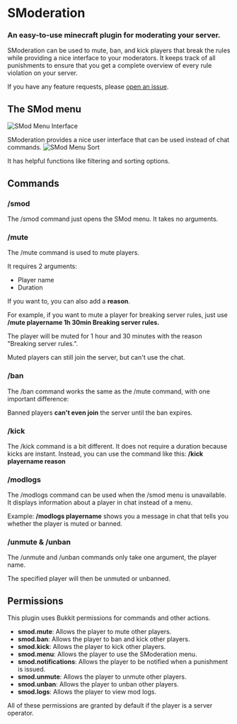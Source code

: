 # SModeration
### An easy-to-use minecraft plugin for moderating your server.

SModeration can be used to mute, ban, and kick players that break the rules while providing a nice interface to your moderators.
It keeps track of all punishments to ensure that you get a complete overview of every rule violation on your server.

If you have any feature requests, please [open an issue](https://github.com/Shiewk/SModeration/issues).

## The SMod menu
![SMod Menu Interface](https://github.com/Shiewk/SModeration/assets/152653291/d89da0f5-61de-44cf-b59e-feea08831959)

SModeration provides a nice user interface that can be used instead of chat commands.
![SMod Menu Sort](https://github.com/Shiewk/SModeration/assets/152653291/23e3862d-0915-47bd-9c47-6d8d10f8ab69)

It has helpful functions like filtering and sorting options.

## Commands

### /smod
The /smod command just opens the SMod menu. It takes no arguments.
### /mute
The /mute command is used to mute players.

It requires 2 arguments:
- Player name
- Duration

If you want to, you can also add a **reason**.

For example, if you want to mute a player for breaking server rules, just use **/mute playername 1h 30min Breaking server rules.**

The player will be muted for 1 hour and 30 minutes with the reason "Breaking server rules.".

Muted players can still join the server, but can't use the chat.
### /ban
The /ban command works the same as the /mute command, with one important difference:

Banned players **can't even join** the server until the ban expires.
### /kick
The /kick command is a bit different. It does not require a duration because kicks are instant. Instead, you can use the command like this: **/kick playername reason**
### /modlogs
The /modlogs command can be used when the /smod menu is unavailable. It displays information about a player in chat instead of a menu.

Example: **/modlogs playername** shows you a message in chat that tells you whether the player is muted or banned.
### /unmute & /unban
The /unmute and /unban commands only take one argument, the player name.

The specified player will then be unmuted or unbanned.
## Permissions
This plugin uses Bukkit permissions for commands and other actions.
- **smod.mute**: Allows the player to mute other players.
- **smod.ban**: Allows the player to ban and kick other players.
- **smod.kick**: Allows the player to kick other players.
- **smod.menu**: Allows the player to use the SModeration menu.
- **smod.notifications**: Allows the player to be notified when a punishment is issued.
- **smod.unmute**: Allows the player to unmute other players.
- **smod.unban**: Allows the player to unban other players.
- **smod.logs**: Allows the player to view mod logs.

All of these permissions are granted by default if the player is a server operator.